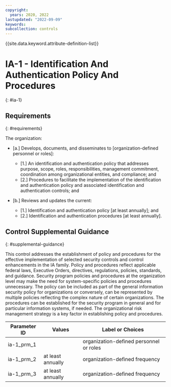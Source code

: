 ```yaml
---
copyright:
  years: 2020, 2022
lastupdated: "2022-09-09"
keywords: 
subcollection: controls
---
```


{{site.data.keyword.attribute-definition-list}}

# IA-1 - Identification And Authentication Policy And Procedures
{: #ia-1}

## Requirements
{: #requirements}

The organization:

- \[a.\] Develops, documents, and disseminates to [organization-defined personnel or roles]:

  - \[1.\] An identification and authentication policy that addresses purpose, scope, roles, responsibilities, management commitment, coordination among organizational entities, and compliance; and
  - \[2.\] Procedures to facilitate the implementation of the identification and authentication policy and associated identification and authentication controls; and

- \[b.\] Reviews and updates the current:

  - \[1.\] Identification and authentication policy [at least annually]; and
  - \[2.\] Identification and authentication procedures [at least annually].

## Control Supplemental Guidance
{: #supplemental-guidance}

This control addresses the establishment of policy and procedures for the effective implementation of selected security controls and control enhancements in the IA family. Policy and procedures reflect applicable federal laws, Executive Orders, directives, regulations, policies, standards, and guidance. Security program policies and procedures at the organization level may make the need for system-specific policies and procedures unnecessary. The policy can be included as part of the general information security policy for organizations or conversely, can be represented by multiple policies reflecting the complex nature of certain organizations. The procedures can be established for the security program in general and for particular information systems, if needed. The organizational risk management strategy is a key factor in establishing policy and procedures.

| Parameter ID | Values | Label or Choices |
|---|---|---|
| ia-1_prm_1 |  | organization-defined personnel or roles |
| ia-1_prm_2 | at least annually | organization-defined frequency |
| ia-1_prm_3 | at least annually | organization-defined frequency |


